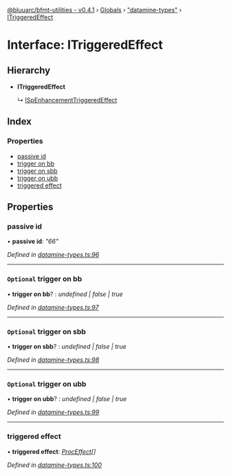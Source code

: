 [@bluuarc/bfmt-utilities - v0.4.1](../README.md) › [Globals](../globals.md) › ["datamine-types"](../modules/_datamine_types_.md) › [ITriggeredEffect](_datamine_types_.itriggeredeffect.md)

# Interface: ITriggeredEffect

## Hierarchy

* **ITriggeredEffect**

  ↳ [ISpEnhancementTriggeredEffect](_datamine_types_.ispenhancementtriggeredeffect.md)

## Index

### Properties

* [passive id](_datamine_types_.itriggeredeffect.md#passive-id)
* [trigger on bb](_datamine_types_.itriggeredeffect.md#optional-trigger-on-bb)
* [trigger on sbb](_datamine_types_.itriggeredeffect.md#optional-trigger-on-sbb)
* [trigger on ubb](_datamine_types_.itriggeredeffect.md#optional-trigger-on-ubb)
* [triggered effect](_datamine_types_.itriggeredeffect.md#triggered-effect)

## Properties

###  passive id

• **passive id**: *"66"*

*Defined in [datamine-types.ts:96](https://github.com/BluuArc/bfmt-utilities/blob/master/src/datamine-types.ts#L96)*

___

### `Optional` trigger on bb

• **trigger on bb**? : *undefined | false | true*

*Defined in [datamine-types.ts:97](https://github.com/BluuArc/bfmt-utilities/blob/master/src/datamine-types.ts#L97)*

___

### `Optional` trigger on sbb

• **trigger on sbb**? : *undefined | false | true*

*Defined in [datamine-types.ts:98](https://github.com/BluuArc/bfmt-utilities/blob/master/src/datamine-types.ts#L98)*

___

### `Optional` trigger on ubb

• **trigger on ubb**? : *undefined | false | true*

*Defined in [datamine-types.ts:99](https://github.com/BluuArc/bfmt-utilities/blob/master/src/datamine-types.ts#L99)*

___

###  triggered effect

• **triggered effect**: *[ProcEffect](../modules/_datamine_types_.md#proceffect)[]*

*Defined in [datamine-types.ts:100](https://github.com/BluuArc/bfmt-utilities/blob/master/src/datamine-types.ts#L100)*
